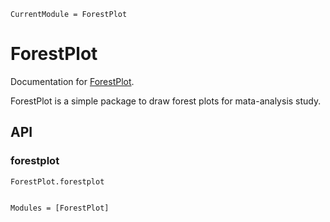 ```@meta
CurrentModule = ForestPlot
```

# ForestPlot

Documentation for [ForestPlot](https://github.com/PharmCat/ForestPlot.jl).

ForestPlot is a simple package to draw forest plots for mata-analysis study.

## API

### forestplot
```@docs
ForestPlot.forestplot
```

```@index
```

```@autodocs
Modules = [ForestPlot]
```
